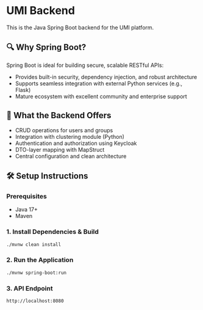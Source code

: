 # UMI Backend

This is the Java Spring Boot backend for the UMI platform.

## 🔍 Why Spring Boot?

Spring Boot is ideal for building secure, scalable RESTful APIs:
- Provides built-in security, dependency injection, and robust architecture
- Supports seamless integration with external Python services (e.g., Flask)
- Mature ecosystem with excellent community and enterprise support

## 🧩 What the Backend Offers

- CRUD operations for users and groups
- Integration with clustering module (Python)
- Authentication and authorization using Keycloak
- DTO-layer mapping with MapStruct
- Central configuration and clean architecture

## 🛠️ Setup Instructions

### Prerequisites
- Java 17+
- Maven

### 1. Install Dependencies & Build
```bash
./mvnw clean install
```

### 2. Run the Application
```bash
./mvnw spring-boot:run
```

### 3. API Endpoint
```
http://localhost:8080
```
